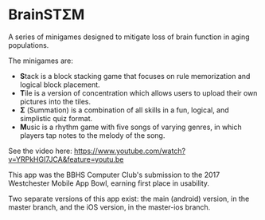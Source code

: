# BrainSTΣM
A series of minigames designed to mitigate loss of brain function in aging populations.

The minigames are:
- **S**tack is a block stacking game that focuses on rule memorization and logical block placement.
- **T**ile is a version of concentration which allows users to upload their own pictures into the tiles.
- **Σ** (Summation) is a combination of all skills in a fun, logical, and simplistic quiz format.
- **M**usic is a rhythm game with five songs of varying genres, in which players tap notes to the melody of the song.

See the video here: https://www.youtube.com/watch?v=YRPkHGI7JCA&feature=youtu.be

This app was the BBHS Computer Club's submission to the 2017 Westchester Mobile App Bowl, earning first place in usability.

Two separate versions of this app exist: the main (android) version, in the master branch, and the iOS version, in the master-ios branch.
